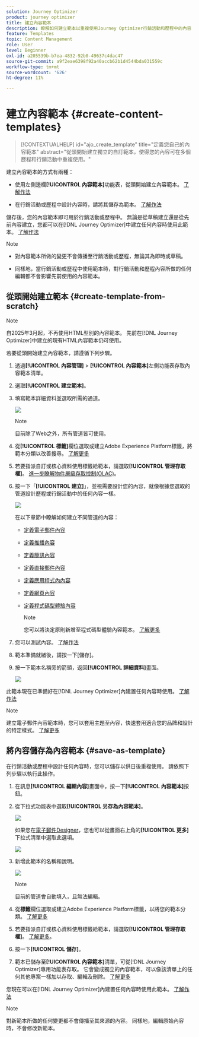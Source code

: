```yaml
---
solution: Journey Optimizer
product: journey optimizer
title: 建立內容範本
description: 瞭解如何建立範本以重複使用Journey Optimizer行銷活動和歷程中的內容
feature: Templates
topic: Content Management
role: User
level: Beginner
exl-id: a205539b-b7ea-4832-92b0-49637c4dac47
source-git-commit: a9f2eae6398f92a40accb62b1d4544bda031559c
workflow-type: tm+mt
source-wordcount: '626'
ht-degree: 11%

---
```


# 建立內容範本 {#create-content-templates}

>[!CONTEXTUALHELP]
>id="ajo_create_template"
>title="定義您自己的內容範本"
>abstract="從頭開始建立獨立的自訂範本，使得您的內容可在多個歷程和行銷活動中重複使用。"

建立內容範本的方式有兩種：

* 使用左側邊欄&#x200B;**[!UICONTROL 內容範本]**&#x200B;功能表，從頭開始建立內容範本。 [了解作法](#create-template-from-scratch)

* 在行銷活動或歷程中設計內容時，請將其儲存為範本。 [了解作法](#save-as-template)

儲存後，您的內容範本即可用於行銷活動或歷程中。 無論是從草稿建立還是從先前內容建立，您都可以在[!DNL Journey Optimizer]中建立任何內容時使用此範本。 [了解作法](#use-content-templates)

>[!NOTE]
>
>* 對內容範本所做的變更不會傳播至行銷活動或歷程，無論其為即時或草稿。
>
>* 同樣地，當行銷活動或歷程中使用範本時，對行銷活動和歷程內容所做的任何編輯都不會影響先前使用的內容範本。

## 從頭開始建立範本 {#create-template-from-scratch}

>[!NOTE]
>
>自2025年3月起，不再使用HTML型別的內容範本。 先前在[!DNL Journey Optimizer]中建立的現有HTML內容範本仍可使用。

若要從頭開始建立內容範本，請遵循下列步驟。

1. 透過&#x200B;**[!UICONTROL 內容管理]** > **[!UICONTROL 內容範本]**&#x200B;左側功能表存取內容範本清單。

1. 選取&#x200B;**[!UICONTROL 建立範本]**。

1. 填寫範本詳細資料並選取所需的通道。

   ![](assets/content-template-channels.png)

   >[!NOTE]
   >
   >目前除了Web之外，所有管道皆可使用。

1. 從&#x200B;**[!UICONTROL 標籤]**&#x200B;欄位選取或建立Adobe Experience Platform標籤，將範本分類以改善搜尋。 [了解更多](../start/search-filter-categorize.md#tags)

1. 若要指派自訂或核心資料使用標籤給範本，請選取&#x200B;**[!UICONTROL 管理存取權]**。 [進一步瞭解物件層級存取控制(OLAC)](../administration/object-based-access.md)。

1. 按一下「**[!UICONTROL 建立]**」，並視需要設計您的內容，就像根據您選取的管道設計歷程或行銷活動中的任何內容一樣。

   ![](assets/content-template-edition.png)

   在以下章節中瞭解如何建立不同管道的內容：
   * [定義電子郵件內容](../email/get-started-email-design.md)
   * [定義推播內容](../push/design-push.md)
   * [定義簡訊內容](../sms/create-sms.md#sms-content)
   * [定義直接郵件內容](../direct-mail/create-direct-mail.md)
   * [定義應用程式內內容](../in-app/design-in-app.md)
   * [定義網頁內容](../web/create-web.md#edit-web-content)
   * [定義程式碼型體驗內容](../code-based/create-code-based.md)

     >[!NOTE]
     >
     >您可以將決定原則新增至程式碼型體驗內容範本。 [了解更多](../experience-decisioning/create-decision.md#add-decision)

1. 您可以測試內容。 [了解作法](#test-template)

1. 範本準備就緒後，請按一下[儲存]。**&#x200B;**

1. 按一下範本名稱旁的箭頭，返回&#x200B;**[!UICONTROL 詳細資料]**&#x200B;畫面。

   ![](assets/content-template-back.png)

此範本現在已準備好在[!DNL Journey Optimizer]內建置任何內容時使用。 [了解作法](#use-content-templates)

>[!NOTE]
>
>建立電子郵件內容範本時，您可以套用主題至內容，快速套用適合您的品牌和設計的特定樣式。 [了解更多](../email/apply-email-themes.md)

## 將內容儲存為內容範本 {#save-as-template}

在行銷活動或歷程中設計任何內容時，您可以儲存以供日後重複使用。 請依照下列步驟以執行此操作。

1. 在訊息&#x200B;**[!UICONTROL 編輯內容]**&#x200B;畫面中，按一下&#x200B;**[!UICONTROL 內容範本]**&#x200B;按鈕。

1. 從下拉式功能表中選取&#x200B;**[!UICONTROL 另存為內容範本]**。

   ![](assets/content-template-button-save.png)

   如果您在[電子郵件Designer](../email/get-started-email-design.md)，您也可以從畫面右上角的&#x200B;**[!UICONTROL 更多]**&#x200B;下拉式清單中選取此選項。

   ![](assets/content-template-more-button-save.png)

1. 新增此範本的名稱和說明。

   ![](assets/content-template-name.png)

   >[!NOTE]
   >
   >目前的管道會自動填入，且無法編輯。

1. 從&#x200B;**標籤**&#x200B;欄位選取或建立Adobe Experience Platform標籤，以將您的範本分類。 [了解更多](../start/search-filter-categorize.md#tags)

1. 若要指派自訂或核心資料使用標籤給範本，請選取&#x200B;**[!UICONTROL 管理存取權]**。 [了解更多](../administration/object-based-access.md)。

1. 按一下&#x200B;**[!UICONTROL 儲存]**。

1. 範本已儲存至&#x200B;**[!UICONTROL 內容範本]**&#x200B;清單，可從[!DNL Journey Optimizer]專用功能表存取。 它會變成獨立的內容範本，可以像該清單上的任何其他專案一樣加以存取、編輯及刪除。 [了解更多](#access-manage-templates)

您現在可以在[!DNL Journey Optimizer]內建置任何內容時使用此範本。 [了解作法](#use-content-templates)

>[!NOTE]
>
>對新範本所做的任何變更都不會傳播至其來源的內容。 同樣地，編輯原始內容時，不會修改新範本。

